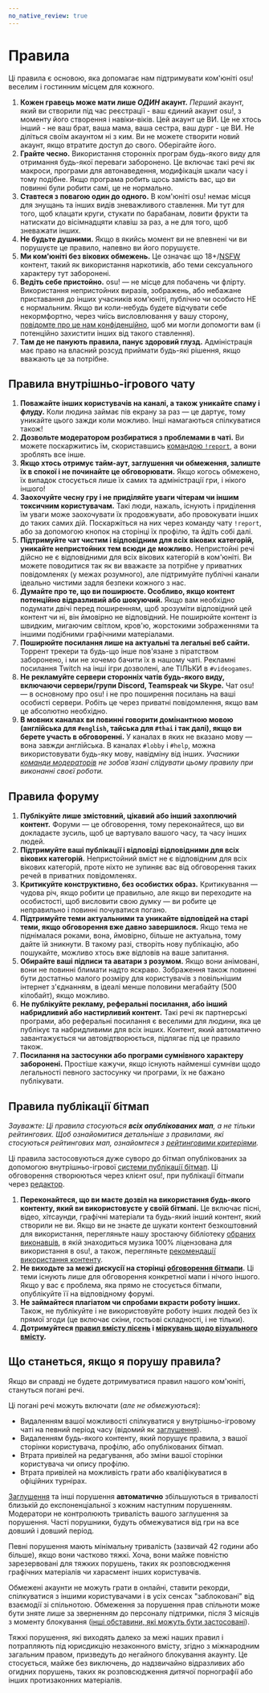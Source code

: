 ```yaml
---
no_native_review: true
---
```


# Правила

Ці правила є основою, яка допомагає нам підтримувати ком'юніті osu! веселим і гостинним місцем для кожного.

1. **Кожен гравець може мати лише *ОДИН* акаунт.** *Перший* акаунт, який ви створили під час реєстрації - ваш єдиний акаунт osu!, з моменту його створення і навіки-віків. Цей акаунт це ВИ. Це не хтось інший - не ваш брат, ваша мама, ваша сестра, ваш дург - це ВИ. Не діліться своїм акаунтом ні з ким. Ви не можете створити новий акаунт, якщо втратите доступ до свого. Оберігайте його.
2. **Грайте чесно.** Використання сторонніх програм будь-якого виду для отримання будь-якої переваги заборонено. Це включає такі речі як макроси, програми для автонаведення, модифікація шкали часу і тому подібне. Якщо програма робить щось замість вас, що ви повинні були робити самі, це не нормально.
3. **Ставтеся з повагою один до одного.** В ком'юніті osu! немає місця для знущань та інших видів зневажливого ставлення. Ми тут для того, щоб клацати круги, стукати по барабанам, ловити фрукти та натискати до вісімнадцяти клавіш за раз, а не для того, щоб зневажати інших.
4. **Не будьте душними.** Якщо в якийсь момент ви не впевнені чи ви порушуєте це правило, напевно ви його порушуєте.
5. **Ми ком'юніті без вікових обмежень.** Це означає що 18+/[NSFW](https://uk.wikipedia.org/wiki/NSFW) контент, такий як використання наркотиків, або теми сексуального характеру тут заборонені.
6. **Ведіть себе пристойно.** osu! — не місце для побачень чи флірту. Використання непристойних виразів, зображень, або небажане приставання до інших учасників ком'юніті, публічно чи особисто НЕ є нормальним. Якщо ви коли-небудь будете відчувати себе некормфортно, через чиїсь висловлювання у вашу сторону, [повідомте про це нам конфіденційно](/wiki/Reporting_bad_behaviour/Abuse), щоб ми могли допомогти вам (і потенційно захистити інших від такого ставлення).
7. **Там де не панують правила, панує здоровий глузд.** Адміністрація має право на власний розсуд приймати будь-які рішення, якщо вважають це за потрібне.

## Правила внутрішньо-ігрового чату

1. **Поважайте інших користувачів на каналі, а також уникайте спаму і флуду.** Коли людина займає пів екрану за раз — це дартує, тому уникайте цього зажди коли можливо. Інші намагаються спілкуватися також!
2. **Дозвольте модератором розбиратися з проблемами в чаті.** Ви можете поскаржитись їм, скориставшись [командою `!report`](/wiki/Reporting_bad_behaviour), а вони зроблять все інше.
3. **Якщо хтось отримує тайм-аут, заглушення чи обмеження, залиште їх в спокої і не починайте це обговорювати.** Якщо когось обмежено, їх випадок стосується лише їх самих та адміністрації гри, і нікого іншого!
4. **Заохочуйте чесну гру і не приділяйте уваги чітерам чи іншим токсичним користувачам.** Такі люди, нажаль, існують і приділення їм уваги може заохочувати їх продовжувати, або провокувати інших до таких самих дій. Поскаржіться на них через команду чату `!report`, або за допомогою кнопок на сторінці їх профілю, та йдіть собі далі.
5. **Підтримуйте чат чистим і відповідним для всіх вікових категорій, уникайте непристойних тем всюди де можливо.** Непристойні речі дійсно не є відповідними для всіх вікових категорій в ком'юніті. Ви можете поводитися так як ви вважаєте за потрібне у приватних повідомленях (у межах розумного), але підтримуйте публічні канали ідеально чистими задля безпеки кожного з нас.
6. **Думайте про те, що ви поширюєте. Особливо, якщо контент потенційно відразливий або шокуючий.** Якщо вам необхідно подумати двічі перед поширенням, щоб зрозуміти відповідний цей контент чи ні, він ймовірно не відповідний. Не поширюйте контент із швидким, мигаючим світлом, кров'ю, жорстокими зображеннями та іншими подібними графічними матеріалами.
7. **Поширюйте посилання лише на актуальні та легальні веб сайти.** Торрент трекери та будь-що інше пов'язане з піратством заборонено, і ми не хочемо бачити їх в нашому чаті. Рекламні посилання Twitch на інші ігри дозволені, але ТІЛЬКИ в `#videogames`.
8. **Не рекламуйте сервери сторонніх чатів будь-якого виду, включаючи сервери/групи Discord, Teamspeak чи Skype.** Чат osu! — в основному про osu! і не про поширення посилань на ваші особисті сервери. Робіть це через приватні повідомлення, якщо вам це абсолютно необхідно.
9. **В мовних каналах ви повинні говорити домінантною мовою (англійська для `#english`, тайська для `#thai` і так далі), якщо ви берете участь в обговоренні.** У каналах в яких не вказано мову — вона завжди англійська. В каналах `#lobby` і `#help`, можна використовувати будь-яку мову, навідміну від інших. *Учасники [команди модераторів](/wiki/People/Global_Moderation_Team) не зобов`язані слідувати цьому правилу при виконанні своєї роботи.*

## Правила форуму

1. **Публікуйте лише змістовний, цікавий або інший захоплючий контент.** Форуми — це обговорення, тому переконайтеся, що ви докладаєте зусиль, щоб це вартувало вашого часу, та часу інших людей.
2. **Підтримуйте ваші публікації і відповіді відповідними для всіх вікових категорій.** Непристойний вміст не є відповідним для всіх вікових категорій, проте ніхто не зупиняє вас від обговорення таких речей в приватних повідомленях.
3. **Критикуйте конструктивно, без особистих образ.** Критикування — чудова річ, якщо робити це правильно, але якщо ви переходите на особистості, щоб висловити свою думку — ви робите це неправильно і повинні почуватися погано.
4. **Підтримуйте теми актуальними та уникайте відповідей на старі теми, якщо обговорення вже давно завершилося.** Якщо тема не піднімалася роками, вона, ймовірно, більше не актуальна, тому дайте їй зникнути. В такому разі, створіть нову публікацію, або пошукайте, можливо хтось вже відповів на ваше запитання.
5. **Обирайте ваші підписи та аватари з розумом.** Якщо вони анімовані, вони не повинні блимати надто яскраво. Зображення також повинні бути достатньо малого розміру для користувачів з повільнішим інтернет з'єднанням, в ідеалі менше половини мегабайту (500 кілобайт), якщо можливо.
6. **Не публікуйте рекламу, реферальні посилання, або інший набридливий або настирливий контент.** Такі речі як партнерські програми, або реферальні посилання є веселими для людини, яка це публікує та набридливими для всіх інших. Контент, який автоматично завантажується чи автовідтворюється, підлягає під це правило також.
7. **Посилання на застосунки або програми сумнівного характеру заборонені.** Простіше кажучи, якщо існують найменші сумніви щодо легальності певного застосунку чи програми, їх не бажано публікувати.

## Правила публікації бітмап

*Зауважте: Ці правила стосуються **всіх опублікованих мап**, а не тільки рейтингових. Щоб ознайомитися детальніше з правилами, які стосуються рейтингових мап, ознайомтеся з [рейтинговими критеріями](/wiki/Ranking_criteria).*

Ці правила застосовуються дуже суворо до бітмап опублікованих за допомогою внутрішньо-ігрової [системи публікації бітмап](/wiki/Beatmapping/Beatmap_submission). Ці обговорення створюються через клієнт osu!, при публікації бітмапи через [редактор](/wiki/Client/Beatmap_editor).

1. **Переконайтеся, що ви маєте дозвіл на використання будь-якого контенту, який ви використовуєте у своїй бітмапі.** Це включає пісні, відео, хітсаунди, графічні матеріали та будь-який інший контент, який створили не ви. Якщо ви не знаєте де шукати контент безкоштовний для використання, перегляньте нашу зростаючу бібліотеку [обраних виконавців](https://osu.ppy.sh/beatmaps/artists), в якій знаходиться музика 100% ліцензована для використання в osu!, а також, перегляньте [рекомендації використання контенту](Content_Usage_Guidelines).
2. **Не виходьте за межі дискусії на сторінці [обговорення бітмапи](/wiki/Beatmap_discussion).** Ці теми існують лише для обговорення конкретної мапи і нічого іншого. Якщо у вас є проблема, яка прямо не стосується бітмапи, опублікуйте її на відповідному форумі.
3. **Не займайтеся плагіатом чи спробами вкрасти роботу інших.** Також, не публікуйте і не використовуйте роботу інших людей без їх прямої згоди (це включає скіни, гостьові складності, і не тільки).
4. **Дотримуйтеся [правил вмісту пісень](Song_Content_Rules) і [міркувань щодо візуального вмісту](Visual_Content_Considerations).**

## Що станеться, якщо я порушу правила?

Якщо ви справді не будете дотримуватися правил нашого ком'юніті, стануться погані речі.

Ці погані речі можуть включати (*але не обмежуються*):

- Видаленням вашої можливості спілкуватися у внутрішньо-ігровому чаті на певний період часу (відомий як [заглушення](/wiki/Silence)).
- Видаленням будь-якого контенту, який порушує правила, з вашої сторінки користувача, профілю, або опублікованих бітмап.
- Втрата привілей на редагування, або зміни вашої сторінки користувача чи опису профілю.
- Втрата привілей на можливість грати або кваліфікуватися в офіційних турнірах.

[Заглушення](/wiki/Silence) та інші порушення **автоматично** збільшуються в тривалості близькій до експоненціальної з кожним наступним порушенням. Модератори не контролюють тривалість вашого заглушення за порушення. Часті порушники, будуть обмежуватися від гри на все довший і довший період.

Певні порушення мають мінімальну тривалість (зазвичай 42 години або більше), якщо вони частково тяжкі. Хоча, вони майже повністю зарезервовані для тяжких порушень, таких як розповсюдження графічних матеріалів чи харасмент інших користувачів.

Обмежені акаунти не можуть грати в онлайні, ставити рекорди, спілкуватися з іншими користувачами і в усіх сенсах "заблоковані" від взаємодії зі спільнотою. Обмеження за порушення прав спільноти може бути зняте лише за зверненням до персоналу підтримки, після 3 місяців з моменту блокування ([інші обставини, які можуть бути застосовані](/wiki/Help_centre/Account_restrictions#reasons)).

Тяжкі порушення, які виходять далеко за межі наших правил і потрапляють під юрисдикцію незаконного вмісту, згідно з міжнародним загальним правом, призведуть до негайного блокування акаунту. Це стосується, майже без виключень, до надзвичайно відразливих або огидних порушень, таких як розповсюдження дитячої порнографії або інших протизаконних матеріалів.
